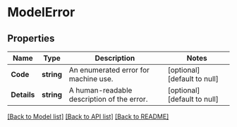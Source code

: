 # ModelError

## Properties
Name | Type | Description | Notes
------------ | ------------- | ------------- | -------------
**Code** | **string** | An enumerated error for machine use. | [optional] [default to null]
**Details** | **string** | A human-readable description of the error. | [optional] [default to null]

[[Back to Model list]](../README.md#documentation-for-models) [[Back to API list]](../README.md#documentation-for-api-endpoints) [[Back to README]](../README.md)

